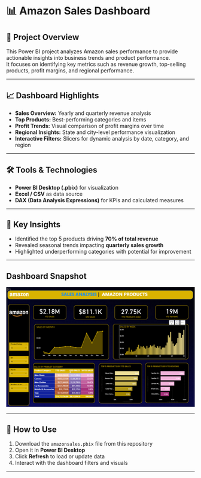 # 📊 Amazon Sales Dashboard

## 🧾 Project Overview
This Power BI project analyzes Amazon sales performance to provide actionable insights into business trends and product performance.  
It focuses on identifying key metrics such as revenue growth, top-selling products, profit margins, and regional performance.

---

## 📈 Dashboard Highlights
- **Sales Overview:** Yearly and quarterly revenue analysis  
- **Top Products:** Best-performing categories and items  
- **Profit Trends:** Visual comparison of profit margins over time  
- **Regional Insights:** State and city-level performance visualization  
- **Interactive Filters:** Slicers for dynamic analysis by date, category, and region  

---

## 🛠️ Tools & Technologies
- **Power BI Desktop (.pbix)** for visualization  
- **Excel / CSV** as data source  
- **DAX (Data Analysis Expressions)** for KPIs and calculated measures  

---

## 🎯 Key Insights
- Identified the top 5 products driving **70% of total revenue**  
- Revealed seasonal trends impacting **quarterly sales growth**  
- Highlighted underperforming categories with potential for improvement  

---

## Dashboard Snapshot
![Dashboard Screenshot](amazon-dashboard-snapshot.png)


---

## 🚀 How to Use
1. Download the `amazonsales.pbix` file from this repository  
2. Open it in **Power BI Desktop**  
3. Click **Refresh** to load or update data  
4. Interact with the dashboard filters and visuals  

---


